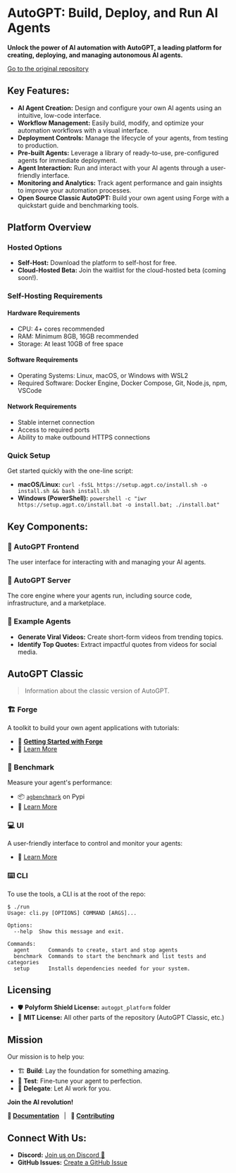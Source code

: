 # AutoGPT: Build, Deploy, and Run AI Agents

**Unlock the power of AI automation with AutoGPT, a leading platform for creating, deploying, and managing autonomous AI agents.**

[Go to the original repository](https://github.com/Significant-Gravitas/AutoGPT)

## Key Features:

*   **AI Agent Creation:** Design and configure your own AI agents using an intuitive, low-code interface.
*   **Workflow Management:** Easily build, modify, and optimize your automation workflows with a visual interface.
*   **Deployment Controls:** Manage the lifecycle of your agents, from testing to production.
*   **Pre-built Agents:** Leverage a library of ready-to-use, pre-configured agents for immediate deployment.
*   **Agent Interaction:** Run and interact with your AI agents through a user-friendly interface.
*   **Monitoring and Analytics:** Track agent performance and gain insights to improve your automation processes.
*   **Open Source Classic AutoGPT:** Build your own agent using Forge with a quickstart guide and benchmarking tools.

## Platform Overview

### Hosted Options

*   **Self-Host:** Download the platform to self-host for free.
*   **Cloud-Hosted Beta:** Join the waitlist for the cloud-hosted beta (coming soon!).

### Self-Hosting Requirements

#### Hardware Requirements
*   CPU: 4+ cores recommended
*   RAM: Minimum 8GB, 16GB recommended
*   Storage: At least 10GB of free space

#### Software Requirements
*   Operating Systems: Linux, macOS, or Windows with WSL2
*   Required Software: Docker Engine, Docker Compose, Git, Node.js, npm, VSCode

#### Network Requirements
*   Stable internet connection
*   Access to required ports
*   Ability to make outbound HTTPS connections

### Quick Setup

Get started quickly with the one-line script:

*   **macOS/Linux:** `curl -fsSL https://setup.agpt.co/install.sh -o install.sh && bash install.sh`
*   **Windows (PowerShell):** `powershell -c "iwr https://setup.agpt.co/install.bat -o install.bat; ./install.bat"`

## Key Components:

### 🧱 AutoGPT Frontend

The user interface for interacting with and managing your AI agents.

### 💽 AutoGPT Server

The core engine where your agents run, including source code, infrastructure, and a marketplace.

### 🐙 Example Agents

*   **Generate Viral Videos:** Create short-form videos from trending topics.
*   **Identify Top Quotes:** Extract impactful quotes from videos for social media.

## AutoGPT Classic

> Information about the classic version of AutoGPT.

### 🏗️ Forge

A toolkit to build your own agent applications with tutorials:

*   🚀 [**Getting Started with Forge**](https://github.com/Significant-Gravitas/AutoGPT/blob/master/classic/forge/tutorials/001_getting_started.md)
*   📘 [Learn More](https://github.com/Significant-Gravitas/AutoGPT/tree/master/classic/forge)

### 🎯 Benchmark

Measure your agent's performance:

*   📦 [`agbenchmark`](https://pypi.org/project/agbenchmark/) on Pypi
*   📘 [Learn More](https://github.com/Significant-Gravitas/AutoGPT/tree/master/classic/benchmark)

### 💻 UI

A user-friendly interface to control and monitor your agents:

*   📘 [Learn More](https://github.com/Significant-Gravitas/AutoGPT/tree/master/classic/frontend)

### ⌨️ CLI

To use the tools, a CLI is at the root of the repo:

```shell
$ ./run
Usage: cli.py [OPTIONS] COMMAND [ARGS]...

Options:
  --help  Show this message and exit.

Commands:
  agent      Commands to create, start and stop agents
  benchmark  Commands to start the benchmark and list tests and categories
  setup      Installs dependencies needed for your system.
```

## Licensing

*   🛡️ **Polyform Shield License:** `autogpt_platform` folder
*   🦉 **MIT License:** All other parts of the repository (AutoGPT Classic, etc.)

## Mission

Our mission is to help you:

*   🏗️ **Build**: Lay the foundation for something amazing.
*   🧪 **Test**: Fine-tune your agent to perfection.
*   🤝 **Delegate**: Let AI work for you.

**Join the AI revolution!**

**📖 [Documentation](https://docs.agpt.co)**
&ensp;|&ensp;
**🚀 [Contributing](CONTRIBUTING.md)**

## Connect With Us:

*   **Discord:** [Join us on Discord 💬](https://discord.gg/autogpt)
*   **GitHub Issues:** [Create a GitHub Issue](https://github.com/Significant-Gravitas/AutoGPT/issues/new/choose)